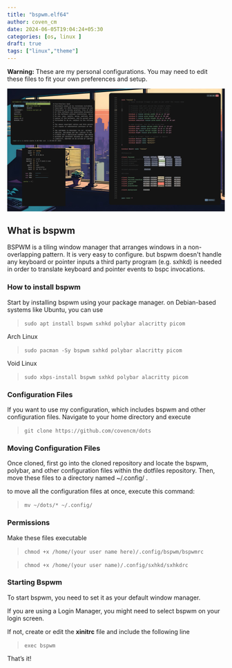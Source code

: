 ```yaml
---
title: "bspwm.elf64"
author: coven_cm
date: 2024-06-05T19:04:24+05:30
categories: [os, linux ]
draft: true 
tags: ["linux","theme"]
---
```

**Warning:** These are my personal configurations. You may need to edit  these files to fit your own preferences and setup.


![](https://raw.githubusercontent.com/esriee/dots/refs/heads/main/i3.png)

## What is bspwm

 BSPWM is a tiling window manager that arranges windows in a non-overlapping pattern. It is very easy to configure. but bspwm doesn't handle any keyboard or pointer inputs a third party program (e.g. sxhkd) is needed in order to translate keyboard and pointer events to bspc invocations.

### How to install bspwm 

Start by installing bspwm using your package manager. on Debian-based systems like Ubuntu, you can use

> `sudo apt install bspwm sxhkd polybar alacritty picom`

Arch Linux
>`sudo pacman -Sy bspwm sxhkd polybar alacritty picom `

Void Linux
>`sudo xbps-install bspwm sxhkd polybar alacritty picom`

### Configuration Files

If you want to use my configuration, which includes bspwm and other configuration files. Navigate to your home directory and execute

> `git clone https://github.com/covencm/dots`


###  Moving Configuration Files
Once cloned, first go into the cloned repository and locate the bspwm, polybar, and other configuration files within the dotfiles repository. Then, move these files to a directory named  ~/.config/ .  

to move all the configuration files at once, execute this command:

> `mv ~/dots/* ~/.config/`

### Permissions 

Make these files executable

>`chmod +x /home/(your user name here)/.config/bspwm/bspwmrc`

>`chmod +x /home/(your user name)/.config/sxhkd/sxhkdrc`


### Starting Bspwm 
To start bspwm, you need to set it as your default window manager.

If you are using a Login Manager, you might need to select bspwm on your login screen.

If not,  create or edit the **xinitrc** file and include the following line

> `exec bspwm`



That’s it!
